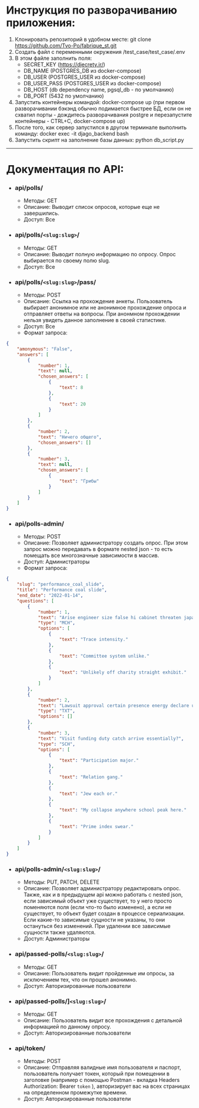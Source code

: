 # Инструкция по разворачиванию приложения: #
1. Клонировать репозиторий в удобном месте: git clone https://github.com/Tvo-Po/fabrique_st.git
2. Создать файл с переменными окружения /test_case/test_case/.env
3. В этом файле заполнить поля:
    * SECRET_KEY (https://djecrety.ir/)
    * DB_NAME (POSTGRES_DB из docker-compose)
    * DB_USER (POSTGRES_USER из docker-compose)
    * DB_USER_PASS (POSTGRES_USER из docker-compose)
    * DB_HOST (db dependency name, pgsql_db - по умолчанию)
    * DB_PORT (5432 по умолчанию)
4. Запустить контейнеры командой: docker-compose up (при первом разворачивании бэкэнд обычно подимается быстрее БД, если он не схватил порты - дождитесь разворачивания postgre и перезапустите контейнеры - CTRL+C, docker-compose up)
5. После того, как сервер запустился в другом терминале выполнить команду: docker exec -it djago_backend bash
6. Запустить скрипт на заполнение базы данных: python db_script.py
----------------------
# Документация по API: #
* ### api/polls/ ###
   * Методы: GET
   * Описание: Выводит список опросов, которые еще не завершились.
   * Доступ: Все
* ### api/polls/`<slug:slug>`/ ###
   * Методы: GET
   * Описание: Выводит полную информацию по опросу. Опрос выбирается по своему полю slug.
   * Доступ: Все
* ### api/polls/`<slug:slug>`/pass/ ###
   * Методы: POST
   * Описание: Ссылка на прохождение анкеты. Пользователь выбирает анонимное или не анонимное прохождение опроса и отправляет ответы на вопросы. При анонмном прохождении нельзя увидеть данное заполнение в своей статистике.
   * Доступ: Все
   * Формат запроса: 
```json
{
    "amonymous": "False",
    "answers": [
        {
            "number": 1,
            "text": null,
            "chosen_answers": [
                {
                    "text": 8
                },
                {
                    "text": 20
                }
            ]
        },
        {
            "number": 2,
            "text": "Ничего общего",
            "chosen_answers": []
        },
        {
            "number": 3,
            "text": null,
            "chosen_answers": [
                {
                    "text": "Грибы"
                }
            ]
        }
    ]
}
```

* ### api/polls-admin/ ###
   * Методы: POST
   * Описание: Позволяет администратору создать опрос. При этом запрос можно передавать в формате nested json - то есть помещать все многозначные зависимости в массив.
   * Доступ: Администраторы
   * Формат запроса: 
```json
{
    "slug": "performance_coal_slide",
    "title": "Performance coal slide",
    "end_date": "2022-01-14",
    "questions": [
        {
            "number": 1,
            "text": "Arise engineer size false hi cabinet threaten japanese invest suppose live off application wish join?",
            "type": "MCH",
            "options": [
                {
                    "text": "Trace intensity."
                },
                {
                    "text": "Committee system unlike."
                },
                {
                    "text": "Unlikely off charity straight exhibit."
                }
            ]
        },
        {
            "number": 2,
            "text": "Lawsuit approval certain presence energy declare union trace dramatically gear headline identify?",
            "type": "TXT",
            "options": []
        },
        {
            "number": 3,
            "text": "Visit funding duty catch arrive essentially?",
            "type": "SCH",
            "options": [
                {
                    "text": "Participation major."
                },
                {
                    "text": "Relation gang."
                },
                {
                    "text": "Jew each or."
                },
                {
                    "text": "My collapse anywhere school peak here."
                },
                {
                    "text": "Prime index swear."
                }
            ]
        }
    ]
}
```

* ### api/polls-admin/`<slug:slug>`/ ###
   * Методы: PUT, PATCH, DELETE
   * Описание: Позволяет администратору редактировать опрос. Также, как и в предыдущем api можно работать с nested json, если зависимый объект уже существует, то у него просто поменяются поля (если что-то было изменено), а если не существует, то объект будет создан в процессе сериализации. Если какие-то зависимые сущности не указаны, то они остануться без изменений. При удалении все зависимые сущности также удаляются.
   * Доступ: Администраторы

* ### api/passed-polls/`<slug:slug>`/ ###
   * Методы: GET
   * Описание: Пользователь видит пройденные им опросы, за исключением тех, что он прошел анонимно.
   * Доступ: Авторизированные пользователи

* ### api/passed-polls/]`<slug:slug>`/ ###
   * Методы: GET
   * Описание: Пользователь видит все прохождения с детальной информацией по данному опросу.
   * Доступ: Авторизированные пользователи

* ### api/token/ ###
   * Методы: POST
   * Описание: Отправляя валидные имя пользователя и паспорт, пользователь получает токен, который при помещении в заголовке (например с помощью Postman - вкладка Headers Authorization: Bearer `token` ), авторизирует вас на всех страницах на определенном промежутке времени.
   * Доступ: Авторизированные пользователи